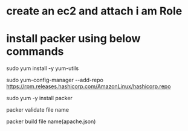 # create an ec2 and attach i am Role
# install packer using below commands
sudo yum install -y yum-utils

sudo yum-config-manager --add-repo https://rpm.releases.hashicorp.com/AmazonLinux/hashicorp.repo

sudo yum -y install packer

packer validate file name

packer build file name(apache.json)
